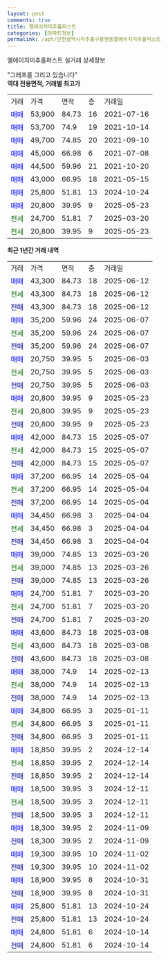 ```yaml
---
layout: post
comments: true
title: 엘에이치미추홀퍼스트
categories: [아파트정보]
permalink: /apt/인천광역시미추홀구용현동엘에이치미추홀퍼스트
---
```


엘에이치미추홀퍼스트 실거래 상세정보

<script type="text/javascript">
  google.charts.load('current', {'packages':['line', 'corechart']});
  google.charts.setOnLoadCallback(drawChart);

  function drawChart() {
    var data = new google.visualization.DataTable();
    data.addColumn('date', '거래일');
    data.addColumn('number', "매매");
    data.addColumn('number', "전세");
    data.addColumn('number', "전매");

    data.addRows([[new Date(Date.parse("2025-06-12")), 43300, null, null], [new Date(Date.parse("2025-06-12")), null, 43300, null], [new Date(Date.parse("2025-06-12")), null, null, 43300], [new Date(Date.parse("2025-06-07")), 35200, null, null], [new Date(Date.parse("2025-06-07")), null, 35200, null], [new Date(Date.parse("2025-06-07")), null, null, 35200], [new Date(Date.parse("2025-06-03")), 20750, null, null], [new Date(Date.parse("2025-06-03")), null, 20750, null], [new Date(Date.parse("2025-06-03")), null, null, 20750], [new Date(Date.parse("2025-05-23")), 20800, null, null], [new Date(Date.parse("2025-05-23")), null, 20800, null], [new Date(Date.parse("2025-05-23")), null, null, 20800], [new Date(Date.parse("2025-05-07")), 42000, null, null], [new Date(Date.parse("2025-05-07")), null, 42000, null], [new Date(Date.parse("2025-05-07")), null, null, 42000], [new Date(Date.parse("2025-05-04")), 37200, null, null], [new Date(Date.parse("2025-05-04")), null, 37200, null], [new Date(Date.parse("2025-05-04")), null, null, 37200], [new Date(Date.parse("2025-04-04")), 34450, null, null], [new Date(Date.parse("2025-04-04")), null, 34450, null], [new Date(Date.parse("2025-04-04")), null, null, 34450], [new Date(Date.parse("2025-03-26")), 39000, null, null], [new Date(Date.parse("2025-03-26")), null, 39000, null], [new Date(Date.parse("2025-03-26")), null, null, 39000], [new Date(Date.parse("2025-03-20")), 24700, null, null], [new Date(Date.parse("2025-03-20")), null, 24700, null], [new Date(Date.parse("2025-03-20")), null, null, 24700], [new Date(Date.parse("2025-03-08")), 43600, null, null], [new Date(Date.parse("2025-03-08")), null, 43600, null], [new Date(Date.parse("2025-03-08")), null, null, 43600], [new Date(Date.parse("2025-02-13")), 38000, null, null], [new Date(Date.parse("2025-02-13")), null, 38000, null], [new Date(Date.parse("2025-02-13")), null, null, 38000], [new Date(Date.parse("2025-01-11")), 34800, null, null], [new Date(Date.parse("2025-01-11")), null, 34800, null], [new Date(Date.parse("2025-01-11")), null, null, 34800], [new Date(Date.parse("2024-12-14")), 18850, null, null], [new Date(Date.parse("2024-12-14")), null, 18850, null], [new Date(Date.parse("2024-12-14")), null, null, 18850], [new Date(Date.parse("2024-12-11")), 18500, null, null], [new Date(Date.parse("2024-12-11")), null, 18500, null], [new Date(Date.parse("2024-12-11")), null, null, 18500], [new Date(Date.parse("2024-11-09")), 18300, null, null], [new Date(Date.parse("2024-11-09")), null, null, 18300], [new Date(Date.parse("2024-11-02")), 19300, null, null], [new Date(Date.parse("2024-11-02")), null, null, 19300], [new Date(Date.parse("2024-10-31")), 18900, null, null], [new Date(Date.parse("2024-10-31")), null, null, 18900], [new Date(Date.parse("2024-10-24")), 25800, null, null], [new Date(Date.parse("2024-10-24")), null, null, 25800], [new Date(Date.parse("2024-10-14")), 24800, null, null], [new Date(Date.parse("2024-10-14")), null, null, 24800]]);

    var options = {
      hAxis: {
        format: 'yyyy/MM/dd'
      },    
      lineWidth: 0,
      pointsVisible: true,    
      title: '최근 1년간 유형별 실거래가 분포',
      legend: { position: 'bottom' }
    };

    var formatter = new google.visualization.NumberFormat({pattern:'###,###'} );
    formatter.format(data, 1);
    formatter.format(data, 2);
    
    setTimeout(function() {
        var chart = new google.visualization.LineChart(document.getElementById('columnchart_material'));
        chart.draw(data, (options));
        document.getElementById('loading').style.display = 'none';
    }, 200);
  }
</script>


<div id="loading" style="z-index:20; display: block; margin-left: 0px">"그래프를 그리고 있습니다"</div>
<div id="columnchart_material" style="width: 95%; margin-left: 0px; display: block"></div>
<!-- contents start -->
<b>역대 전용면적, 거래별 최고가</b>
<table class="sortable">
    <tr>
      <td>거래</td>
      <td>가격</td>
      <td>면적</td>
      <td>층</td>
      <td>거래일</td>
    </tr>
        <tr>
          <td><a style="color: blue">매매</a></td>
          <td>53,900</td>
          <td>84.73</td>
          <td>16</td>
          <td>2021-07-16</td>
        </tr>            <tr>
          <td><a style="color: blue">매매</a></td>
          <td>53,700</td>
          <td>74.9</td>
          <td>19</td>
          <td>2021-10-14</td>
        </tr>            <tr>
          <td><a style="color: blue">매매</a></td>
          <td>49,700</td>
          <td>74.85</td>
          <td>20</td>
          <td>2021-09-10</td>
        </tr>            <tr>
          <td><a style="color: blue">매매</a></td>
          <td>45,000</td>
          <td>66.98</td>
          <td>6</td>
          <td>2021-07-08</td>
        </tr>            <tr>
          <td><a style="color: blue">매매</a></td>
          <td>44,500</td>
          <td>59.96</td>
          <td>21</td>
          <td>2021-10-20</td>
        </tr>            <tr>
          <td><a style="color: blue">매매</a></td>
          <td>43,000</td>
          <td>66.95</td>
          <td>18</td>
          <td>2021-05-15</td>
        </tr>            <tr>
          <td><a style="color: blue">매매</a></td>
          <td>25,800</td>
          <td>51.81</td>
          <td>13</td>
          <td>2024-10-24</td>
        </tr>            <tr>
          <td><a style="color: blue">매매</a></td>
          <td>20,800</td>
          <td>39.95</td>
          <td>9</td>
          <td>2025-05-23</td>
        </tr>        
        <tr>
              <td><a style="color: darkgreen">전세</a></td>
              <td>24,700</td>
              <td>51.81</td>
              <td>7</td>
              <td>2025-03-20</td>
            </tr>            <tr>
              <td><a style="color: darkgreen">전세</a></td>
              <td>20,800</td>
              <td>39.95</td>
              <td>9</td>
              <td>2025-05-23</td>
            </tr>        
    
</table>

<b>최근 1년간 거래 내역</b>

<table class="sortable">
    <tr>
      <td>거래</td>
      <td>가격</td>
      <td>면적</td>
      <td>층</td>
      <td>거래일</td>
    </tr>
    <tr>
      <td><a style="color: blue">매매</a></td>
      <td>43,300</td>
      <td>84.73</td>
      <td>18</td>
      <td>2025-06-12</td>
    </tr>          <tr>
      <td><a style="color: darkgreen">전세</a></td>
      <td>43,300</td>
      <td>84.73</td>
      <td>18</td>
      <td>2025-06-12</td>
    </tr>          <tr>
      <td><a style="color: darkblue">전매</a></td>
      <td>43,300</td>
      <td>84.73</td>
      <td>18</td>
      <td>2025-06-12</td>
    </tr>          <tr>
      <td><a style="color: blue">매매</a></td>
      <td>35,200</td>
      <td>59.96</td>
      <td>24</td>
      <td>2025-06-07</td>
    </tr>          <tr>
      <td><a style="color: darkgreen">전세</a></td>
      <td>35,200</td>
      <td>59.96</td>
      <td>24</td>
      <td>2025-06-07</td>
    </tr>          <tr>
      <td><a style="color: darkblue">전매</a></td>
      <td>35,200</td>
      <td>59.96</td>
      <td>24</td>
      <td>2025-06-07</td>
    </tr>          <tr>
      <td><a style="color: blue">매매</a></td>
      <td>20,750</td>
      <td>39.95</td>
      <td>5</td>
      <td>2025-06-03</td>
    </tr>          <tr>
      <td><a style="color: darkgreen">전세</a></td>
      <td>20,750</td>
      <td>39.95</td>
      <td>5</td>
      <td>2025-06-03</td>
    </tr>          <tr>
      <td><a style="color: darkblue">전매</a></td>
      <td>20,750</td>
      <td>39.95</td>
      <td>5</td>
      <td>2025-06-03</td>
    </tr>          <tr>
      <td><a style="color: blue">매매</a></td>
      <td>20,800</td>
      <td>39.95</td>
      <td>9</td>
      <td>2025-05-23</td>
    </tr>          <tr>
      <td><a style="color: darkgreen">전세</a></td>
      <td>20,800</td>
      <td>39.95</td>
      <td>9</td>
      <td>2025-05-23</td>
    </tr>          <tr>
      <td><a style="color: darkblue">전매</a></td>
      <td>20,800</td>
      <td>39.95</td>
      <td>9</td>
      <td>2025-05-23</td>
    </tr>          <tr>
      <td><a style="color: blue">매매</a></td>
      <td>42,000</td>
      <td>84.73</td>
      <td>15</td>
      <td>2025-05-07</td>
    </tr>          <tr>
      <td><a style="color: darkgreen">전세</a></td>
      <td>42,000</td>
      <td>84.73</td>
      <td>15</td>
      <td>2025-05-07</td>
    </tr>          <tr>
      <td><a style="color: darkblue">전매</a></td>
      <td>42,000</td>
      <td>84.73</td>
      <td>15</td>
      <td>2025-05-07</td>
    </tr>          <tr>
      <td><a style="color: blue">매매</a></td>
      <td>37,200</td>
      <td>66.95</td>
      <td>14</td>
      <td>2025-05-04</td>
    </tr>          <tr>
      <td><a style="color: darkgreen">전세</a></td>
      <td>37,200</td>
      <td>66.95</td>
      <td>14</td>
      <td>2025-05-04</td>
    </tr>          <tr>
      <td><a style="color: darkblue">전매</a></td>
      <td>37,200</td>
      <td>66.95</td>
      <td>14</td>
      <td>2025-05-04</td>
    </tr>          <tr>
      <td><a style="color: blue">매매</a></td>
      <td>34,450</td>
      <td>66.98</td>
      <td>3</td>
      <td>2025-04-04</td>
    </tr>          <tr>
      <td><a style="color: darkgreen">전세</a></td>
      <td>34,450</td>
      <td>66.98</td>
      <td>3</td>
      <td>2025-04-04</td>
    </tr>          <tr>
      <td><a style="color: darkblue">전매</a></td>
      <td>34,450</td>
      <td>66.98</td>
      <td>3</td>
      <td>2025-04-04</td>
    </tr>          <tr>
      <td><a style="color: blue">매매</a></td>
      <td>39,000</td>
      <td>74.85</td>
      <td>13</td>
      <td>2025-03-26</td>
    </tr>          <tr>
      <td><a style="color: darkgreen">전세</a></td>
      <td>39,000</td>
      <td>74.85</td>
      <td>13</td>
      <td>2025-03-26</td>
    </tr>          <tr>
      <td><a style="color: darkblue">전매</a></td>
      <td>39,000</td>
      <td>74.85</td>
      <td>13</td>
      <td>2025-03-26</td>
    </tr>          <tr>
      <td><a style="color: blue">매매</a></td>
      <td>24,700</td>
      <td>51.81</td>
      <td>7</td>
      <td>2025-03-20</td>
    </tr>          <tr>
      <td><a style="color: darkgreen">전세</a></td>
      <td>24,700</td>
      <td>51.81</td>
      <td>7</td>
      <td>2025-03-20</td>
    </tr>          <tr>
      <td><a style="color: darkblue">전매</a></td>
      <td>24,700</td>
      <td>51.81</td>
      <td>7</td>
      <td>2025-03-20</td>
    </tr>          <tr>
      <td><a style="color: blue">매매</a></td>
      <td>43,600</td>
      <td>84.73</td>
      <td>18</td>
      <td>2025-03-08</td>
    </tr>          <tr>
      <td><a style="color: darkgreen">전세</a></td>
      <td>43,600</td>
      <td>84.73</td>
      <td>18</td>
      <td>2025-03-08</td>
    </tr>          <tr>
      <td><a style="color: darkblue">전매</a></td>
      <td>43,600</td>
      <td>84.73</td>
      <td>18</td>
      <td>2025-03-08</td>
    </tr>          <tr>
      <td><a style="color: blue">매매</a></td>
      <td>38,000</td>
      <td>74.9</td>
      <td>14</td>
      <td>2025-02-13</td>
    </tr>          <tr>
      <td><a style="color: darkgreen">전세</a></td>
      <td>38,000</td>
      <td>74.9</td>
      <td>14</td>
      <td>2025-02-13</td>
    </tr>          <tr>
      <td><a style="color: darkblue">전매</a></td>
      <td>38,000</td>
      <td>74.9</td>
      <td>14</td>
      <td>2025-02-13</td>
    </tr>          <tr>
      <td><a style="color: blue">매매</a></td>
      <td>34,800</td>
      <td>66.95</td>
      <td>3</td>
      <td>2025-01-11</td>
    </tr>          <tr>
      <td><a style="color: darkgreen">전세</a></td>
      <td>34,800</td>
      <td>66.95</td>
      <td>3</td>
      <td>2025-01-11</td>
    </tr>          <tr>
      <td><a style="color: darkblue">전매</a></td>
      <td>34,800</td>
      <td>66.95</td>
      <td>3</td>
      <td>2025-01-11</td>
    </tr>          <tr>
      <td><a style="color: blue">매매</a></td>
      <td>18,850</td>
      <td>39.95</td>
      <td>2</td>
      <td>2024-12-14</td>
    </tr>          <tr>
      <td><a style="color: darkgreen">전세</a></td>
      <td>18,850</td>
      <td>39.95</td>
      <td>2</td>
      <td>2024-12-14</td>
    </tr>          <tr>
      <td><a style="color: darkblue">전매</a></td>
      <td>18,850</td>
      <td>39.95</td>
      <td>2</td>
      <td>2024-12-14</td>
    </tr>          <tr>
      <td><a style="color: blue">매매</a></td>
      <td>18,500</td>
      <td>39.95</td>
      <td>3</td>
      <td>2024-12-11</td>
    </tr>          <tr>
      <td><a style="color: darkgreen">전세</a></td>
      <td>18,500</td>
      <td>39.95</td>
      <td>3</td>
      <td>2024-12-11</td>
    </tr>          <tr>
      <td><a style="color: darkblue">전매</a></td>
      <td>18,500</td>
      <td>39.95</td>
      <td>3</td>
      <td>2024-12-11</td>
    </tr>          <tr>
      <td><a style="color: blue">매매</a></td>
      <td>18,300</td>
      <td>39.95</td>
      <td>2</td>
      <td>2024-11-09</td>
    </tr>          <tr>
      <td><a style="color: darkblue">전매</a></td>
      <td>18,300</td>
      <td>39.95</td>
      <td>2</td>
      <td>2024-11-09</td>
    </tr>          <tr>
      <td><a style="color: blue">매매</a></td>
      <td>19,300</td>
      <td>39.95</td>
      <td>10</td>
      <td>2024-11-02</td>
    </tr>          <tr>
      <td><a style="color: darkblue">전매</a></td>
      <td>19,300</td>
      <td>39.95</td>
      <td>10</td>
      <td>2024-11-02</td>
    </tr>          <tr>
      <td><a style="color: blue">매매</a></td>
      <td>18,900</td>
      <td>39.95</td>
      <td>8</td>
      <td>2024-10-31</td>
    </tr>          <tr>
      <td><a style="color: darkblue">전매</a></td>
      <td>18,900</td>
      <td>39.95</td>
      <td>8</td>
      <td>2024-10-31</td>
    </tr>          <tr>
      <td><a style="color: blue">매매</a></td>
      <td>25,800</td>
      <td>51.81</td>
      <td>13</td>
      <td>2024-10-24</td>
    </tr>          <tr>
      <td><a style="color: darkblue">전매</a></td>
      <td>25,800</td>
      <td>51.81</td>
      <td>13</td>
      <td>2024-10-24</td>
    </tr>          <tr>
      <td><a style="color: blue">매매</a></td>
      <td>24,800</td>
      <td>51.81</td>
      <td>6</td>
      <td>2024-10-14</td>
    </tr>          <tr>
      <td><a style="color: darkblue">전매</a></td>
      <td>24,800</td>
      <td>51.81</td>
      <td>6</td>
      <td>2024-10-14</td>
    </tr>      </table>
<!-- contents end -->    

